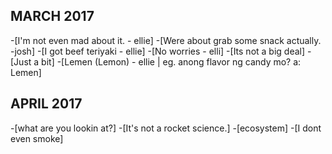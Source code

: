 ## MARCH 2017
-[I'm not even mad about it. - ellie]
-[Were about grab some snack actually. -josh]
-[I got beef teriyaki - ellie]
-[No worries - elli]
-[Its not a big deal]
-[Just a bit]
-[Lemen (Lemon) - ellie | eg. anong flavor ng candy mo? a: Lemen]

## APRIL 2017
-[what are you lookin at?]
-[It's not a rocket science.]
-[ecosystem]
-[I dont even smoke]
